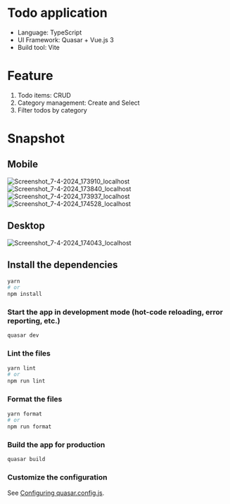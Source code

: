 # Todo application
- Language: TypeScript
- UI Framework: Quasar + Vue.js 3
- Build tool: Vite
# Feature
1. Todo items: CRUD
2. Category management: Create and Select
3. Filter todos by category
# Snapshot
## Mobile

![Screenshot_7-4-2024_173910_localhost](https://github.com/azaleawang/vue-quasar-todo/assets/46614777/6153378d-35e7-4f15-91f7-26c143cfaa3a)
![Screenshot_7-4-2024_173840_localhost](https://github.com/azaleawang/vue-quasar-todo/assets/46614777/4af6ccbe-1541-4329-98c4-f9e5b2c0ba04)
![Screenshot_7-4-2024_173937_localhost](https://github.com/azaleawang/vue-quasar-todo/assets/46614777/9c2389ae-b5e4-4ba0-ab7f-6ad32db30bc2)
![Screenshot_7-4-2024_174528_localhost](https://github.com/azaleawang/vue-quasar-todo/assets/46614777/3983a0f2-4058-42b5-8cd7-dfd18664943f)

## Desktop
![Screenshot_7-4-2024_174043_localhost](https://github.com/azaleawang/vue-quasar-todo/assets/46614777/df5d34bc-e2b3-4248-a902-016318e7d38a)

## Install the dependencies
```bash
yarn
# or
npm install
```

### Start the app in development mode (hot-code reloading, error reporting, etc.)
```bash
quasar dev
```


### Lint the files
```bash
yarn lint
# or
npm run lint
```


### Format the files
```bash
yarn format
# or
npm run format
```



### Build the app for production
```bash
quasar build
```

### Customize the configuration
See [Configuring quasar.config.js](https://v2.quasar.dev/quasar-cli-vite/quasar-config-js).
